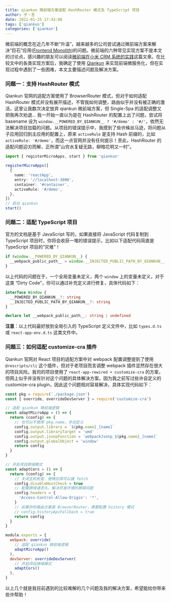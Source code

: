 ```yaml
---
title: qiankun 微前端方案适配 HashRouter 模式及 TypeScript 项目
author: 子丶言
date: 2021-01-25 17:43:08
tags: ['qiankun']
categories: ['qiankun']
---
```


微前端的概念在近几年不断“升温”，越来越多的公司尝试通过微前端方案来解决“巨石”应用([Frontend Monolith](https://www.youtube.com/watch?v=pU1gXA0rfwc))的问题。微前端的六种常见实现方案不是本文的讨论点，感兴趣的朋友可以阅读[微前端在小米 CRM 系统的实践](https://xiaomi-info.github.io/2020/04/14/fe-microfrontends-practice/)这篇文章。在比较文中的各类实现方案后，我确定了使用 [Qiankun](https://qiankun.umijs.org/zh/guide) 来实现前端微服务化，但在实现过程中遇到了一些困难，本文主要描述问题及解决方案。
<!-- more -->

### 问题一：支持 HashRouter 模式

Qiankun 官网的适配方案使用了 BrowserRouter 模式，但对于如何适配 HashRouter 模式并没有展开描述，不管我如何调整，路由似乎并没有被正确的激活，这曾让我数次决定放弃 qiankun 微前端方案，但 Single-Spa 的适配调整又把我再次劝退...
我一开始一直以为是在 HashRouter 的配置上出了问题，尝试将 basename 设为 `window.__POWERED_BY_QIANKUN__ ? '#/demo' : '#/'`，依然无法解决项目加载的问题。从项目的错误提示中，我摸到了些许蛛丝马迹，将问题从子应用回归到主应用的配置上，原来 `activeRule` 是支持 Hash 前缀的，比如 `activeRule: '#/demo'`，而这一点官网并没有任何提示！至此，HashRouter 的适配问题迎刃而解，正所谓“山穷水复疑无路，柳暗花明又一村”。

```ts
import { registerMicroApps, start } from 'qiankun'

registerMicroApps([
  {
    name: 'reactApp',
    entry: '//localhost:3000',
    container: '#container',
    activeRule: '#/demo',
  },
])
// 启动 qiankun
start()
```

### 问题二：适配 TypeScript 项目

官方的文档是基于 JavaScript 写的，如果直接将 JavaScript 代码复制到 TypeScript 项目时，你将会收获一堆的错误提示，比如以下适配代码简直是 TypeScript 项目的“灾难”！

```js
if (window.__POWERED_BY_QIANKUN__) {
  __webpack_public_path__ = window.__INJECTED_PUBLIC_PATH_BY_QIANKUN__;
}
```

以上代码的问题在于，一个全局变量未定义，两个 `window` 上的变量未定义，对于这类 “Dirty Code”，你可以通过补充定义进行修复，具体代码如下：

```ts
interface Window {
  __POWERED_BY_QIANKUN__?: string
  __INJECTED_PUBLIC_PATH_BY_QIANKUN__?: string
}

declare let __webpack_public_path__: string | undefined
```

**注意**：以上代码最好放到全局引入的 TypeScript 定义文件中，比如 `types.d.ts` 或 `react-app-env.d.ts` 这类文件中。


### 问题三：如何适配 customize-cra 插件

Qiankun 官网对 React 项目的适配方案中对 webpack 配置调整提到了使用 `@rescripts/cli` 这个插件，但对于老项目而言调整 webpack 插件显然存在很大的项目风险。我司的项目使用了 `react-app-rewired + customize-cra` 的方案，但网上似乎并没有针对这个问题的具体解决方案。因为我之前写过些许自定义的 customize-cra plugin，因此这个问题相对容易解决，具体实现代码如下：

```js
const pkg = require('./package.json')
const { override, overrideDevServer } = require('customize-cra')

// 适配 qiankun 微前端逻辑
const adaptMicroApp = () => {
  return (config) => {
    // 也可以不使用 pkg.name，手动定义
    config.output.library = `${pkg.name}_[name]`
    config.output.libraryTarget = 'umd'
    config.output.jsonpFunction = `webpackJsonp_${pkg.name}_[name]`
    config.output.globalObject = 'window'
    return config
  }
}

// 开启项目跨域模式
const adaptCors = () => {
  return (config) => {
    // 关闭主机检查，使微应用可以被 fetch
    config.disableHostCheck = true
    // 配置跨域请求头，解决开发环境的跨域问题
    config.headers = {
      'Access-Control-Allow-Origin': '*',
    }
    // 如果你的路由方案是 BrowserRouter，需要配置 history 模式
    // config.historyApiFallback = true
    return config
  }
}

module.exports = {
  webpack: override(
    // 适配 qiankun 微前端逻辑
    adaptMicroApp()
  ),
  devServer: overrideDevServer(
    // 开启项目跨域模式
    adaptCors()
  ),
}
```

以上几个就是我目前遇到的比较难解的几个问题及我的解决方案，希望能给你带来些许帮助！
